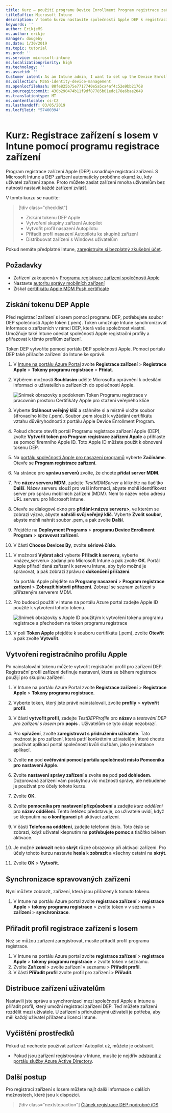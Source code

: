 ```yaml
---
title: Kurz – použití programu Device Enrollment Program registrace zařízení s Iosem v Intune
titleSuffix: Microsoft Intune
description: V tomto kurzu nastavíte společnosti Apple DEP k registraci zařízení s Iosem v Intune.
keywords: ''
author: ErikjeMS
ms.author: erikje
manager: dougeby
ms.date: 1/30/2019
ms.topic: tutorial
ms.prod: ''
ms.service: microsoft-intune
ms.localizationpriority: high
ms.technology: ''
ms.assetid: ''
Customer intent: As an Intune admin, I want to set up the Device Enrollment Program so that users can automatically enroll in Intune.
ms.collection: M365-identity-device-management
ms.openlocfilehash: 88fe825b75e7717740e5a5ca4af4c52e9bb21768
ms.sourcegitcommit: 430b290474b11f9df87785b01edc178e6bae2049
ms.translationtype: MT
ms.contentlocale: cs-CZ
ms.lasthandoff: 03/05/2019
ms.locfileid: "57400394"
---
```

# <a name="tutorial-use-the-device-enrollment-program-to-enroll-ios-devices-in-intune"></a>Kurz: Registrace zařízení s Iosem v Intune pomocí programu registrace zařízení
Program registrace zařízení Apple (DEP) usnadňuje registraci zařízení. S Microsoft Intune a DEP zařízení automaticky proběhne okamžiku, kdy uživatel zařízení zapne. Proto můžete zaslat zařízení mnoha uživatelům bez nutnosti nastavit každé zařízení zvlášť. 

V tomto kurzu se naučíte:
> [!div class="checklist"]
> * Získání tokenu DEP Apple
> * Vytvoření skupiny zařízení Autopilot
> * Vytvořit profil nasazení Autopilotu
> * Přiřadit profil nasazení Autopilotu ke skupině zařízení
> * Distribuovat zařízení s Windows uživatelům

Pokud nemáte předplatné Intune, [zaregistrujte si bezplatný zkušební účet](free-trial-sign-up.md).

## <a name="prerequisites"></a>Požadavky
- Zařízení zakoupená v [Programu registrace zařízení společnosti Apple](http://deploy.apple.com)
- Nastavte [autoritu správy mobilních zařízení](mdm-authority-set.md)
- Získat [certifikátu Apple MDM Push certificate](apple-mdm-push-certificate-get.md)

## <a name="get-an-apple-dep-token"></a>Získání tokenu DEP Apple
Před registrací zařízení s Iosem pomocí programu DEP, potřebujete soubor DEP společnosti Apple token (.pem). Token umožňuje Intune synchronizovat informace o zařízeních v rámci DEP, která vaše společnost vlastní. Umožňuje také Intune odeslat společnosti Apple registrační profily a přiřazovat k těmto profilům zařízení.

Token DEP vytvoříte pomocí portálu DEP společnosti Apple. Pomocí portálu DEP také přiřadíte zařízení do Intune ke správě.

1. V [Intune na portálu Azure Portal](https://aka.ms/intuneportal) zvolte **Registrace zařízení** > **Registrace Apple** > **Tokeny programu registrace** > **Přidat**.

2. Výběrem možnosti **Souhlasím** udělte Microsoftu oprávnění k odesílání informací o uživatelích a zařízeních do společnosti Apple.

   ![Snímek obrazovky s podoknem Token Programu registrace v pracovním prostoru Certifikáty Apple pro stažení veřejného klíče](./media/device-enrollment-program-enroll-ios-newui/add-enrollment-program-token-pane.png)

3. Vyberte **Stáhnout veřejný klíč** a stáhněte si a místně uložte soubor šifrovacího klíče (.pem). Soubor .pem slouží k vyžádání certifikátu vztahu důvěryhodnosti z portálu Apple Device Enrollment Program.

4. Pokud chcete otevřít portál Programu registrace zařízení Apple (DEP), zvolte **Vytvořit token pro Program registrace zařízení Apple** a přihlaste se pomocí firemního Apple ID. Toto Apple ID můžete použít k obnovení tokenu DEP.

5.  Na [portálu společnosti Apple pro nasazení programů](https://deploy.apple.com) vyberte **Začínáme**. Otevře se **Program registrace zařízení**.

4. Na stránce pro **správu serverů** zvolte, že chcete **přidat server MDM**.

5. Pro **název serveru MDM**, zadejte *TestMDMServer* a klikněte na tlačítko **Další**. Název serveru slouží pro vaši informaci, abyste mohli identifikovat server pro správu mobilních zařízení (MDM). Není to název nebo adresu URL serveru pro Microsoft Intune.

6. Otevře se dialogové okno pro **přidání&lt;názvu serveru&gt;**, ve kterém se zobrazí výzva, abyste **nahráli svůj veřejný klíč**. Vyberte **Zvolit soubor**, abyste mohli nahrát soubor .pem, a pak zvolte **Další**.

6. Přejděte na **Deployment Programs** > **programu Device Enrollment Program** > **spravovat zařízení**.
7. V části **Choose Devices By**, zvolte **sériové číslo**. <!--ask Tiffany about this-->

8. V možnosti **Vybrat akci** vyberte **Přiřadit k serveru**, vyberte &lt;název_serveru&gt; zadaný pro Microsoft Intune a pak zvolte **OK**. Portál Apple přiřadí daná zařízení k serveru Intune, aby bylo možné je spravovat, a pak zobrazí zprávu o **dokončení přiřazení**.

   Na portálu Apple přejděte na **Programy nasazení** &gt; **Program registrace zařízení** &gt; **Zobrazit historii přiřazení**. Zobrazí se seznam zařízení s přiřazeným serverem MDM.

9. Pro budoucí použití v Intune na portálu Azure portal zadejte Apple ID použité k vytvoření tohoto tokenu.

    ![Snímek obrazovky s Apple ID použitým k vytvoření tokenu programu registrace a přechodem na token programu registrace](./media/device-enrollment-program-enroll-ios/image03.png)

10. V poli **Token Apple** přejděte k souboru certifikátu (.pem), zvolte **Otevřít** a pak zvolte **Vytvořit**. 

## <a name="create-an-apple-enrollment-profile"></a>Vytvoření registračního profilu Apple
Po nainstalování tokenu můžete vytvořit registrační profil pro zařízení DEP. Registrační profil zařízení definuje nastavení, která se během registrace použijí pro skupinu zařízení.

1. V Intune na portálu Azure Portal zvolte **Registrace zařízení** > **Registrace Apple** > **Tokeny programu registrace**.

2. Vyberte token, který jste právě nainstalovali, zvolte **profily** > **vytvořit profil**.

3. V části **vytvořit profil**, zadejte *TestDEPProfile* pro **název** a *testování DEP pro zařízení s Iosem* pro **popis** . Uživatelům se tyto údaje nezobrazí.

4. Pro **spřažení**, zvolte **zaregistrovat s přidružením uživatele**. Tato možnost je pro zařízení, která patří konkrétním uživatelům, které chcete používat aplikaci portál společnosti kvůli službám, jako je instalace aplikací.

5. Zvolte **ne** pod **ověřování pomocí portálu společnosti místo Pomocníka pro nastavení Apple**.

6. Zvolte **nastavení správy zařízení** a zvolte **ne** pod **pod dohledem**. Dozorovaná zařízení vám poskytnou víc možností správy, ale nebudeme je používat pro účely tohoto kurzu.

7. Zvolte **OK**.

8. Zvolte **pomocníka pro nastavení přizpůsobení** a zadejte *kurz oddělení* pro **název oddělení**. Tento řetězec představuje, co uživatelé uvidí, když se klepnutím na **o konfiguraci** při aktivaci zařízení.

9. V části **Telefon na oddělení**, zadejte telefonní číslo. Toto číslo se zobrazí, když uživatel klepnutím na **potřebujete pomoc s** tlačítko během aktivace.

10. Je možné **zobrazit** nebo **skrýt** různé obrazovky při aktivaci zařízení. Pro účely tohoto kurzu nastavte **hesla** k **zobrazit** a všechny ostatní na **skrýt**.

11. Zvolte **OK** > **Vytvořit**.

## <a name="sync-managed-devices"></a>Synchronizace spravovaných zařízení

Nyní můžete zobrazit, zařízení, která jsou přiřazeny k tomuto tokenu.

1. V Intune na portálu Azure portal zvolte **registrace zařízení** > **registrace Apple** > **tokeny programu registrace** > zvolte token v v seznamu > **zařízení** > **synchronizace**.

## <a name="assign-an-enrollment-profile-to-ios-devices"></a>Přiřadit profil registrace zařízení s Iosem

Než se můžou zařízení zaregistrovat, musíte přiřadit profil programu registrace.

1. V Intune na portálu Azure portal zvolte **registrace zařízení** > **registrace Apple** > **tokeny programu registrace** > zvolte token v seznamu.
2. Zvolte **Zařízení** > zvolte zařízení v seznamu > **Přiřadit profil**.
3. V části **Přiřadit profil** zvolte profil pro zařízení > **Přiřadit**.

## <a name="distribute-devices-to-users"></a>Distribuce zařízení uživatelům

Nastavili jste správu a synchronizaci mezi společností Apple a Intune a přiřadit profil, který umožní registraci zařízení DEP. Teď můžete zařízení rozdělit mezi uživatele. U zařízení s přidruženými uživateli je potřeba, aby měl každý uživatel přiřazenu licenci Intune.

## <a name="clean-up-resources"></a>Vyčištění prostředků

Pokud už nechcete používat zařízení Autopilot už, můžete je odstranit.

- Pokud jsou zařízení registrována v Intune, musíte je nejdřív [odstranit z portálu služby Azure Active Directory](devices-wipe.md#delete-devices-from-the-azure-active-directory-portal).

<!--ask tiffany how to do this-->

## <a name="next-steps"></a>Další postup

Pro registraci zařízení s Iosem můžete najít další informace o dalších možnostech, které jsou k dispozici.

> [!div class="nextstepaction"]
> [Článek registrace DEP podrobné iOS](device-enrollment-program-enroll-ios.md)
